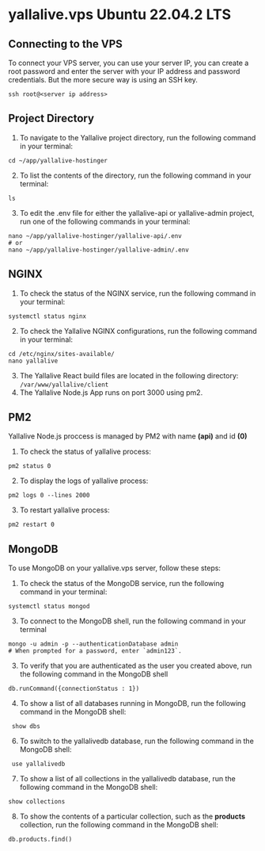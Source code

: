 # yallalive.vps Ubuntu 22.04.2 LTS

## Connecting to the VPS
To connect your VPS server, you can use your server IP, you can create a root password and enter the server with your IP address and password credentials. But the more secure way is using an SSH key.
```code
ssh root@<server ip address> 
```

## Project Directory
1. To navigate to the Yallalive project directory, run the following command in your terminal:
```code
cd ~/app/yallalive-hostinger
```
2. To list the contents of the directory, run the following command in your terminal:
```code
ls
```
3. To edit the .env file for either the yallalive-api or yallalive-admin project, run one of the following commands in your terminal:
```code
nano ~/app/yallalive-hostinger/yallalive-api/.env
# or
nano ~/app/yallalive-hostinger/yallalive-admin/.env
```

## NGINX
1. To check the status of the NGINX service, run the following command in your terminal:
```code
systemctl status nginx
```
2. To check the Yallalive NGINX configurations, run the following command in your terminal:
```code
cd /etc/nginx/sites-available/
nano yallalive
```
3. The Yallalive React build files are located in the following directory: `/var/www/yallalive/client`
4. The Yallalive Node.js App runs on port 3000 using pm2.

## PM2
Yallalive Node.js proccess is managed by PM2 with name **(api)** and id **(0)**
1. To check the status of yallalive process:
```code
pm2 status 0
```
2. To display the logs of yallalive process:
```code
pm2 logs 0 --lines 2000
```
3. To restart yallalive process:
```code
pm2 restart 0
```

## MongoDB
To use MongoDB on your yallalive.vps server, follow these steps:
1. To check the status of the MongoDB service, run the following command in your terminal:
```code
systemctl status mongod
```
3. To connect to the MongoDB shell, run the following command in your terminal
```code
mongo -u admin -p --authenticationDatabase admin
# When prompted for a password, enter `admin123`.
```
3. To verify that you are authenticated as the user you created above, run the following command in the MongoDB shell
``` mongo shell
db.runCommand({connectionStatus : 1})
```
4. To show a list of all databases running in MongoDB, run the following command in the MongoDB shell:
```mongo shell
 show dbs
```
6. To switch to the yallalivedb database, run the following command in the MongoDB shell:
```mongo shell
 use yallalivedb
```
7. To show a list of all collections in the yallalivedb database, run the following command in the MongoDB shell:
```mongo shell
show collections
```
8. To show the contents of a particular collection, such as the **products** collection, run the following command in the MongoDB shell:
```mongo shell
db.products.find()
```
